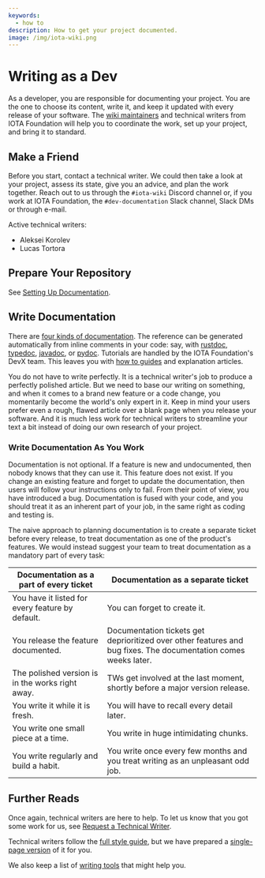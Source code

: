 ```yaml
---
keywords:
  - how to
description: How to get your project documented.
image: /img/iota-wiki.png
---
```


# Writing as a Dev

As a developer, you are responsible for documenting your project. You are the one to choose its content, write it, and keep it updated with every release of your software. The [wiki maintainers](https://wiki.iota.org/team) and technical writers from IOTA Foundation will help you to coordinate the work, set up your project, and bring it to standard.

## Make a Friend

Before you start, contact a technical writer. We could then take a look at your project, assess its state, give you an advice, and plan the work together. Reach out to us through the `#iota-wiki` Discord channel or, if you work at IOTA Foundation, the `#dev-documentation` Slack channel, Slack DMs or through e-mail.

Active technical writers:

- Aleksei Korolev
- Lucas Tortora

## Prepare Your Repository

See [Setting Up Documentation](../how_tos/documentation_setup.md).

## Write Documentation

There are [four kinds of documentation](../reference/structure/overview.md). The reference can be generated automatically from inline comments in your code: say, with [rustdoc](https://doc.rust-lang.org/rustdoc/index.html), [typedoc](https://typedoc.org/), [javadoc](https://docs.oracle.com/javase/8/docs/technotes/tools/windows/javadoc.html), or [pydoc](https://docs.python.org/3/library/pydoc.html). Tutorials are handled by the IOTA Foundation's DevX team. This leaves you with [how to guides](../how_tos/how_to_write_how_tos.md) and explanation articles.

You do not have to write perfectly. It is a technical writer's job to produce a perfectly polished article. But we need to base our writing on something, and when it comes to a brand new feature or a code change, you momentarily become the world's only expert in it. Keep in mind your users prefer even a rough, flawed article over a blank page when you release your software. And it is much less work for technical writers to streamline your text a bit instead of doing our own research of your project.

### Write Documentation As You Work

Documentation is not optional. If a feature is new and undocumented, then nobody knows that they can use it. This feature does not exist. If you change an existing feature and forget to update the documentation, then users will follow your instructions only to fail. From their point of view, you have introduced a bug. Documentation is fused with your code, and you should treat it as an inherent part of your job, in the same right as coding and testing is.

The naive approach to planning documentation is to create a separate ticket before every release, to treat documentation as one of the product's features. We would instead suggest your team to treat documentation as a mandatory part of every task:

|Documentation as a part of every ticket           |Documentation as a separate ticket                                                |
|---                                               |---                                                                               |
|You have it listed for every feature by default.  | You can forget to create it.                                                     |
|You release the feature documented.               | Documentation tickets get deprioritized over other features and bug fixes. The documentation comes weeks later. |
|The polished version is in the works right away.  | TWs get involved at the last moment, shortly before a major version release.     |
|You write it while it is fresh.                   | You will have to recall every detail later.                                      |
|You write one small piece at a time.              | You write in huge intimidating chunks.                                           |                                     
|You write regularly and build a habit.            | You write once every few months and you treat writing as an unpleasant odd job.  |

## Further Reads

Once again, technical writers are here to help. To let us know that you got some work for us, see [Request a Technical Writer](../how_tos/request_tw.md).

Technical writers follow the [full style guide](../reference/style/manifesto.md), but we have prepared a [single-page version](./quick_advice.md) of it for you.

We also keep a list of [writing tools](../explanations/tools/overview.md) that might help you.